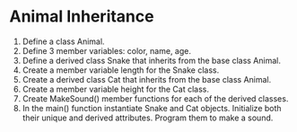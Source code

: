 # Animal Inheritance

1. Define a class Animal.
2. Define 3 member variables: color, name, age.
3. Define a derived class Snake that inherits from the base class Animal.
4. Create a member variable length for the Snake class.
5. Create a derived class Cat that inherits from the base class Animal.
6. Create a member variable height for the Cat class.
7. Create MakeSound() member functions for each of the derived classes.
8. In the main() function instantiate Snake and Cat objects. Initialize both their unique and derived attributes. Program them to make a sound.